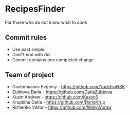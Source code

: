 # RecipesFinder
For those who do not know what to cook 

## Commit rules
* Use past simple
* Dont't end with dot
* Commit contains one completed change

## Team of project
- Gustomyasov Evgeniy - https://github.com/YudzhinNSK
- Zubkova Daria - https://github.com/DariaZubkova
- Kuzin Andrew - https://github.com/Kexon5
- Krupkina Daria - https://github.com/DariaKrup
- Rizhenko Viktor - https://github.com/WiillyWonka
